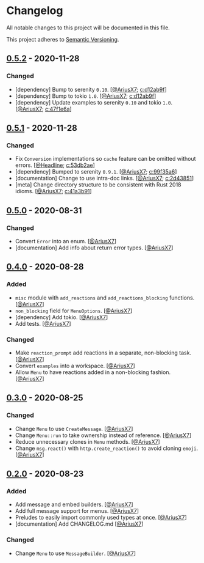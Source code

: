 # Changelog

All notable changes to this project will be documented in this file.

This project adheres to [Semantic Versioning][semver].

## [0.5.2] - 2020-11-28

### Changed

- [dependency] Bump to serenity `0.10`. \[[@AriusX7]; [c:d12ab9f]]
- [dependency] Bump to tokio `1.0`. \[[@AriusX7]; [c:d12ab9f]]
- [dependency] Update examples to serenity `0.10` and tokio `1.0`. \[[@AriusX7]; [c:47f1e6a]]

## [0.5.1] - 2020-11-28

### Changed

- Fix `Conversion` implementations so `cache` feature can be omitted without errors. \[[@Headline]; [c:53db2ae]]
- [dependency] Bumped to serenity `0.9.1`. \[[@AriusX7]; [c:99f35a6]]
- [documentation] Change to use intra-doc links. \[[@AriusX7]; [c:2d43851]]
- [meta] Change directory structure to be consistent with Rust 2018 idioms. \[[@AriusX7]; [c:41a3b91]]

## [0.5.0] - 2020-08-31

### Changed

- Convert `Error` into an enum. \[[@AriusX7]]
- [documentation] Add info about return error types. \[[@AriusX7]]

## [0.4.0] - 2020-08-28

### Added

- `misc` module with `add_reactions` and `add_reactions_blocking` functions. \[[@AriusX7]]
- `non_blocking` field for `MenuOptions`. \[[@AriusX7]]
- [dependency] Add tokio. \[[@AriusX7]]
- Add tests. \[[@AriusX7]]

### Changed

- Make `reaction_prompt` add reactions in a separate, non-blocking task. \[[@AriusX7]]
- Convert `examples` into a workspace. \[[@AriusX7]]
- Allow `Menu` to have reactions added in a non-blocking fashion. \[[@AriusX7]]

## [0.3.0] - 2020-08-25

### Changed

- Change `Menu` to use `CreateMessage`. \[[@AriusX7]]
- Change `Menu::run` to take ownership instead of reference. \[[@AriusX7]]
- Reduce unnecessary clones in `Menu` methods. \[[@AriusX7]]
- Change `msg.react()` with `http.create_reaction()` to avoid cloning `emoji`. \[[@AriusX7]]

## [0.2.0] - 2020-08-23

### Added

- Add message and embed builders. \[[@AriusX7]]
- Add full message support for menus. \[[@AriusX7]]
- Preludes to easily import commonly used types at once. \[[@AriusX7]]
- [documentation] Add CHANGELOG.md \[[@AriusX7]]

### Changed

- Change `Menu` to use `MessageBuilder`. \[[@AriusX7]]

[semver]: https://semver.org/spec/v2.0.0.html

<!-- TAGS -->
[0.2.0]: https://github.com/AriusX7/serenity-utils/compare/v0.1.0...v0.2.0
[0.3.0]: https://github.com/AriusX7/serenity-utils/compare/v0.2.0...v0.3.0
[0.4.0]: https://github.com/AriusX7/serenity-utils/compare/v0.3.0...v0.4.0
[0.5.0]: https://github.com/AriusX7/serenity-utils/compare/v0.4.0...v0.5.0
[0.5.1]: https://github.com/AriusX7/serenity-utils/compare/v0.5.0...v0.5.1
[0.5.2]: https://github.com/AriusX7/serenity-utils/compare/v0.5.1...v0.5.2

<!-- CONTRIBUTORS -->
[@AriusX7]: https://github.com/AriusX7
[@Headline]: https://github.com/Headline

<!-- COMMITS -->
[c:47f1e6a]: https://github.com/AriusX7/serenity-utils/commit/47f1e6acaaa90f4e279bdcdd16fbf136fc8a27ef
[c:d12ab9f]: https://github.com/AriusX7/serenity-utils/commit/d12ab9fc95fa2ebce431c4682c78e2f8eb21a836
[c:99f35a6]: https://github.com/AriusX7/serenity-utils/commit/99f35a6f502302b7242a13fa0e11bc5eb7adc460
[c:41a3b91]: https://github.com/AriusX7/serenity-utils/commit/41a3b91536368719a1f7dcc4f217808414acf770
[c:2d43851]: https://github.com/AriusX7/serenity-utils/commit/2d4385195826027a486e4b1752a2ceac17fb3b99
[c:53db2ae]: https://github.com/AriusX7/serenity-utils/commit/53db2aef3673b6fff4c49c2a787c17f7d8da0cb7
